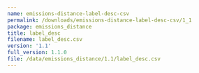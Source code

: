 ```yaml
---
name: emissions-distance-label-desc-csv
permalink: /downloads/emissions-distance-label-desc-csv/1_1
package: emissions_distance
title: label_desc
filename: label_desc.csv
version: '1.1'
full_version: 1.1.0
file: /data/emissions_distance/1.1/label_desc.csv
---
```

